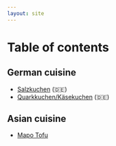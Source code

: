 ```yaml
---
layout: site
---
```


# Table of contents

## German cuisine

* [Salzkuchen](recipes/Salzkuchen.md) (🇩🇪)
* [Quarkkuchen/Käsekuchen](recipes/Quarkkuchen.md) (🇩🇪)

## Asian cuisine

* [Mapo Tofu](recipes/mapo-tofu.md)

